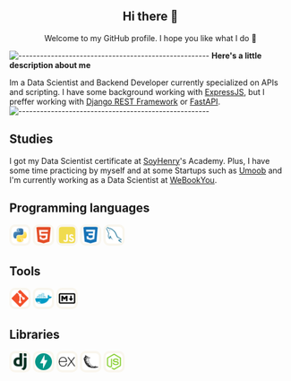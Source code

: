 <h2><center>Hi there 👋</center></h2>

<center>Welcome to my GitHub profile. I hope you like what I do 🫡</center>

![-----------------------------------------------------](https://raw.githubusercontent.com/andreasbm/readme/master/assets/lines/aqua.png)
**Here's a little description about me**

Im a Data Scientist and Backend Developer currently specialized on APIs and scripting. I have some background working with [ExpressJS](https://expressjs.com), but I preffer working with [Django REST Framework](https://www.django-rest-framework.org/) or [FastAPI](https://fastapi.tiangolo.com/).
![-----------------------------------------------------](https://raw.githubusercontent.com/andreasbm/readme/master/assets/lines/aqua.png)

## Studies

I got my Data Scientist certificate at [SoyHenry](https://www.soyhenry.com/)'s Academy.
Plus, I have some time practicing by myself and at some Startups such as [Umoob](https://www.umoob.com/) and I'm currently working as a Data Scientist at [WeBookYou](https://webookyou.com/).

## Programming languages

<a href='https://www.python.org/'><img style='width: 30px; background: #F9F6EE; border-radius: 10px; padding: 4px' src='https://raw.githubusercontent.com/devicons/devicon/master/icons/python/python-original.svg'/></a>
<a href='https://developer.mozilla.org/en-US/docs/Web/HTML'><img style='width: 30px; background: #F9F6EE; border-radius: 10px; padding: 4px' src='https://raw.githubusercontent.com/devicons/devicon/master/icons/html5/html5-plain.svg'/></a>
<a href='https://developer.mozilla.org/en-US/docs/Web/JavaScript'><img style='width: 30px; background: #F9F6EE; border-radius: 10px; padding: 4px' src='https://raw.githubusercontent.com/devicons/devicon/master/icons/javascript/javascript-plain.svg'/></a>
<a href='https://www.python.org/'><img style='width: 30px; background: #F9F6EE; border-radius: 10px; padding: 4px' src='https://raw.githubusercontent.com/devicons/devicon/master/icons/css3/css3-plain.svg'/></a>
<a href='https://www.mysql.com/'><img style='width: 30px; background: #F9F6EE; border-radius: 10px; padding: 4px' src='https://raw.githubusercontent.com/devicons/devicon/master/icons/mysql/mysql-plain.svg'/></a>

## Tools

<a href='https://git-scm.com/'><img style='width: 30px; background: #F9F6EE; border-radius: 10px; padding: 4px' src='https://raw.githubusercontent.com/devicons/devicon/master/icons/git/git-plain.svg'/></a>
<a href='https://www.docker.com/'><img style='width: 30px; background: #F9F6EE; border-radius: 10px; padding: 4px' src='https://raw.githubusercontent.com/devicons/devicon/master/icons/docker/docker-plain.svg'/></a>
<a href='https://www.markdownguide.org/'><img style='width: 30px; background: #F9F6EE; border-radius: 10px; padding: 4px' src='https://raw.githubusercontent.com/devicons/devicon/master/icons/markdown/markdown-original.svg'/></a>

## Libraries

<a href='https://www.django-rest-framework.org/'><img style='width: 30px; background: #F9F6EE; border-radius: 10px; padding: 4px' src='https://raw.githubusercontent.com/devicons/devicon/master/icons/django/django-plain.svg'/></a>
<a href='https://fastapi.tiangolo.com/'><img style='width: 30px; background: #F9F6EE; border-radius: 10px; padding: 4px' src='https://raw.githubusercontent.com/devicons/devicon/master/icons/fastapi/fastapi-plain.svg'/></a>
<a href='https://expressjs.com/'><img style='width: 30px; background: #F9F6EE; border-radius: 10px; padding: 4px' src='https://raw.githubusercontent.com/devicons/devicon/master/icons/express/express-original.svg'/></a>
<a href='https://flask.palletsprojects.com/en/2.2.x/'><img style='width: 30px; background: #F9F6EE; border-radius: 10px; padding: 4px' src='https://raw.githubusercontent.com/devicons/devicon/master/icons/flask/flask-original.svg'/></a>
<a href='https://nodejs.org/en-US/'><img style='width: 30px; background: #F9F6EE; border-radius: 10px; padding: 4px' src='https://raw.githubusercontent.com/devicons/devicon/master/icons/nodejs/nodejs-plain.svg'/></a>

<!-- - 🔭 I’m currently working on ...
- 🌱 I’m currently learning ...
- 👯 I’m looking to collaborate on ...
- 🤔 I’m looking for help with ...
- 💬 Ask me about ...
- 📫 How to reach me: ...
- 😄 Pronouns: ...
- ⚡ Fun fact: ... -->
